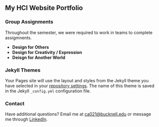 ## My HCI Website Portfolio



### Group Assignments

Throughout the semester, we were required to work in teams to complete assigmnents.

- **Design for Others** 
- **Design for Creativity / Expression**
- **Deisgn for Another World**


### Jekyll Themes

Your Pages site will use the layout and styles from the Jekyll theme you have selected in your [repository settings](https://github.com/ca021/hciFinal.github.io/settings). The name of this theme is saved in the Jekyll `_config.yml` configuration file.

### Contact

Have additional questions? Email me at ca021@bucknell.edu or message me through [LinkedIn](https://www.linkedin.com/in/courtney-andree-206345150). 
